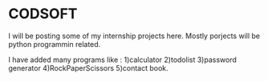 # CODSOFT
I will be posting some of my internship projects here. Mostly porjects will be python programmin related.

I have added many programs like : 
1)calculator
2)todolist
3)password generator
4)RockPaperScissors
5)contact book.
